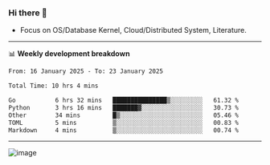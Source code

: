 ### Hi there 👋
<!-- * Daily Meditation via Leetcode/Competitive-Programming. -->
* Focus on OS/Database Kernel, Cloud/Distributed System, Literature.

-------

📊 **Weekly development breakdown**
<!--START_SECTION:waka-->

```txt
From: 16 January 2025 - To: 23 January 2025

Total Time: 10 hrs 4 mins

Go           6 hrs 32 mins   ███████████████▒░░░░░░░░░   61.32 %
Python       3 hrs 16 mins   ███████▓░░░░░░░░░░░░░░░░░   30.73 %
Other        34 mins         █▒░░░░░░░░░░░░░░░░░░░░░░░   05.46 %
TOML         5 mins          ▒░░░░░░░░░░░░░░░░░░░░░░░░   00.83 %
Markdown     4 mins          ▒░░░░░░░░░░░░░░░░░░░░░░░░   00.74 %
```

<!--END_SECTION:waka-->

-------

<!-- [![Leetcode Stats](https://leetcard.jacoblin.cool/hzhang413?font=Fira+Mono)](https://leetcode.com/fxrc) -->
![image](./cyberpunk-ghost-in-the-shell.gif)
<!--![image](./gis-archive.png)-->

